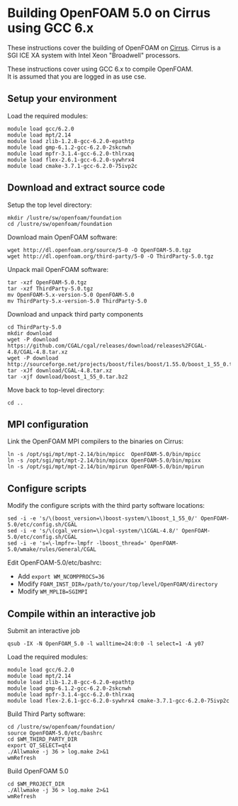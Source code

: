 Building OpenFOAM 5.0 on Cirrus using GCC 6.x
=============================================

These instructions cover the building of OpenFOAM on [Cirrus](http://www.cirrus.ac.uk).
Cirrus is a SGI ICE XA system with Intel Xeon "Broadwell" processors.

These instructions cover using GCC 6.x to compile OpenFOAM.<br>
It is assumed that you are logged in as use cse.

Setup your environment
----------------------

Load the required modules:

    module load gcc/6.2.0
    module load mpt/2.14
    module load zlib-1.2.8-gcc-6.2.0-epathtp
    module load gmp-6.1.2-gcc-6.2.0-2skcnwh
    module load mpfr-3.1.4-gcc-6.2.0-thlrxaq 
    module load flex-2.6.1-gcc-6.2.0-sywhrx4
    module load cmake-3.7.1-gcc-6.2.0-75ivp2c 


Download and extract source code
--------------------------------

Setup the top level directory:

    mkdir /lustre/sw/openfoam/foundation
    cd /lustre/sw/openfoam/foundation

Download main OpenFOAM software:

    wget http://dl.openfoam.org/source/5-0 -O OpenFOAM-5.0.tgz
    wget http://dl.openfoam.org/third-party/5-0 -O ThirdParty-5.0.tgz

Unpack mail OpenFOAM software:

    tar -xzf OpenFOAM-5.0.tgz
    tar -xzf ThirdParty-5.0.tgz
    mv OpenFOAM-5.x-version-5.0 OpenFOAM-5.0
    mv ThirdParty-5.x-version-5.0 ThirdParty-5.0

Download and unpack third party components

    cd ThirdParty-5.0
    mkdir download
    wget -P download https://github.com/CGAL/cgal/releases/download/releases%2FCGAL-4.8/CGAL-4.8.tar.xz
    wget -P download http://sourceforge.net/projects/boost/files/boost/1.55.0/boost_1_55_0.tar.bz2
    tar -xJf download/CGAL-4.8.tar.xz
    tar -xjf download/boost_1_55_0.tar.bz2

Move back to top-level directory:

    cd ..

MPI configuration
-----------------

Link the OpenFOAM MPI compilers to the binaries on Cirrus:

    ln -s /opt/sgi/mpt/mpt-2.14/bin/mpicc  OpenFOAM-5.0/bin/mpicc
    ln -s /opt/sgi/mpt/mpt-2.14/bin/mpicxx OpenFOAM-5.0/bin/mpixx
    ln -s /opt/sgi/mpt/mpt-2.14/bin/mpirun OpenFOAM-5.0/bin/mpirun

Configure scripts
-----------------

Modify the configure scripts with the third party software locations:

    sed -i -e 's/\(boost_version=\)boost-system/\1boost_1_55_0/' OpenFOAM-5.0/etc/config.sh/CGAL
    sed -i -e 's/\(cgal_version=\)cgal-system/\1CGAL-4.8/' OpenFOAM-5.0/etc/config.sh/CGAL
    sed -i -e 's=\-lmpfr=-lmpfr -lboost_thread=' OpenFOAM-5.0/wmake/rules/General/CGAL

Edit OpenFOAM-5.0/etc/bashrc:

* Add `export WM_NCOMPPROCS=36`
* Modify `FOAM_INST_DIR=/path/to/your/top/level/OpenFOAM/directory`
* Modify `WM_MPLIB=SGIMPI`

Compile within an interactive job
---------------------------------

Submit an interactive job

    qsub -IX -N OpenFOAM_5.0 -l walltime=24:0:0 -l select=1 -A y07

Load the required modules:

    module load gcc/6.2.0
    module load mpt/2.14
    module load zlib-1.2.8-gcc-6.2.0-epathtp
    module load gmp-6.1.2-gcc-6.2.0-2skcnwh
    module load mpfr-3.1.4-gcc-6.2.0-thlrxaq 
    module load flex-2.6.1-gcc-6.2.0-sywhrx4 cmake-3.7.1-gcc-6.2.0-75ivp2c 

Build Third Party software:

    cd /lustre/sw/openfoam/foundation/
    source OpenFOAM-5.0/etc/bashrc
    cd $WM_THIRD_PARTY_DIR
    export QT_SELECT=qt4
    ./Allwmake -j 36 > log.make 2>&1
    wmRefresh

Build OpenFOAM 5.0

    cd $WM_PROJECT_DIR
    ./Allwmake -j 36 > log.make 2>&1
    wmRefresh
